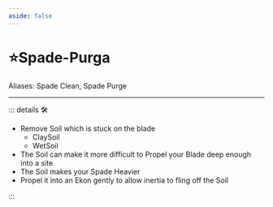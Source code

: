 ```yaml
---
aside: false
---
```

# ⭐<labor>Spade</labor>-Purga

Aliases: Spade Clean, Spade Purge

---

<!-- =================================================== -->
<!-- =================================================== -->
<!-- =================================================== -->
<!-- =================================================== -->
<!-- =================================================== -->
::: details 🛠

- Remove Soil which is stuck on the blade
    - ClaySoil
    - WetSoil
- The Soil can make it more difficult to Propel your Blade deep enough into a site
- The Soil makes your Spade Heavier
- Propel it into an Ekon gently to allow inertia to fling off the Soil

:::
